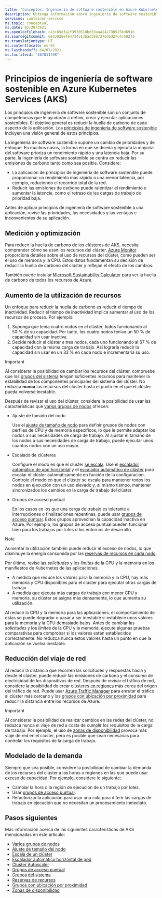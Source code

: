 ```yaml
---
title: 'Conceptos: Ingeniería de software sostenible en Azure Kubernetes Services (AKS)'
description: Obtenga información sobre ingeniería de software sostenible en Azure Kubernetes Services (AKS).
services: container-service
ms.topic: conceptual
ms.date: 03/29/2021
ms.openlocfilehash: c43c65dfa2f3930510bd59aaa24c798525bd691b
ms.sourcegitcommit: 6ed3928efe4734513bad388737dd6d27c4c602fd
ms.translationtype: HT
ms.contentlocale: es-ES
ms.lasthandoff: 04/07/2021
ms.locfileid: "107011498"
---
```

# <a name="sustainable-software-engineering-principles-in-azure-kubernetes-service-aks"></a>Principios de ingeniería de software sostenible en Azure Kubernetes Services (AKS)

Los principios de ingeniería de software sostenible son un conjunto de competencias que le ayudarán a definir, crear y ejecutar aplicaciones sostenibles. El objetivo general es reducir la huella de carbono de cada aspecto de la aplicación. Los [principios de ingeniería de software sostenible][principles-sse] incluyen una visión general de estos principios.

La ingeniería de software sostenible supone un cambio de prioridades y de enfoque. En muchos casos, la forma en que se diseña y ejecuta la mayoría del software prioriza un rendimiento rápido y una latencia baja. Por su parte, la ingeniería de software sostenible se centra en reducir las emisiones de carbono tanto como sea posible. Considere:

* La aplicación de principios de ingeniería de software sostenible puede proporcionar un rendimiento más rápido o una menor latencia, por ejemplo, reduciendo el recorrido total de la red. 
* Reducir las emisiones de carbono puede ralentizar el rendimiento o aumentar la latencia, como el retraso de las cargas de trabajo de prioridad baja. 

Antes de aplicar principios de ingeniería de software sostenible a una aplicación, revise las prioridades, las necesidades y las ventajas e inconvenientes de su aplicación.

## <a name="measure-and-optimize"></a>Medición y optimización

Para reducir la huella de carbono de los clústeres de AKS, necesita comprender cómo se usan los recursos del clúster. [Azure Monitor][azure-monitor] proporciona detalles sobre el uso de recursos del clúster, como pueden ser el uso de memoria y la CPU. Estos datos fundamentan su decisión de reducir la huella de carbono del clúster y reflejan el efecto de los cambios. 

También puede instalar [Microsoft Sustainability Calculator][sustainability-calculator] para ver la huella de carbono de todos los recursos de Azure.

## <a name="increase-resource-utilization"></a>Aumento de la utilización de recursos

Un enfoque para reducir la huella de carbono es reducir el tiempo de inactividad. Reducir el tiempo de inactividad implica aumentar el uso de los recursos de proceso. Por ejemplo:
1. Suponga que tenía cuatro nodos en el clúster, todos funcionando al 50 % de su capacidad. Por tanto, los cuatro nodos tenían un 50 % de capacidad sin usar inactiva. 
1. Decide reducir el clúster a tres nodos, cada uno funcionando al 67 % de capacidad con la misma carga de trabajo. Así lograría reducir la capacidad sin usar en un 33 % en cada nodo e incrementaría su uso.

> [!IMPORTANT]
> Al considerar la posibilidad de cambiar los recursos del clúster, compruebe que los [grupos del sistema][system-pools] tengan suficientes recursos para mantener la estabilidad de los componentes principales del sistema del clúster. No reduzca **nunca** los recursos del clúster hasta el punto en el que el clúster pueda volverse inestable.

Después de revisar el uso del clúster, considere la posibilidad de usar las características que [varios grupos de nodos][multiple-node-pools] ofrecen: 

* Ajuste de tamaño del nodo

    Use el [ajuste de tamaño de nodo][node-sizing] para definir grupos de nodos con perfiles de CPU y de memoria específicos, lo que le permite adaptar los nodos a sus necesidades de carga de trabajo. Al ajustar el tamaño de los nodos a sus necesidades de carga de trabajo, puede ejecutar unos cuantos nodos con un uso mayor. 

* Escalado de clústeres

    Configure el modo en que el clúster [se escala][scale]. Use el [escalador automático de pod horizontal][scale-horizontal] y el [escalador automático de clúster][scale-auto] para escalar el clúster automáticamente en función de la configuración. Controle el modo en que el clúster se escala para mantener todos los nodos en ejecución con un uso elevado y, al mismo tiempo, mantener sincronizados los cambios en la carga de trabajo del clúster. 

* Grupos de acceso puntual

    En los casos en los que una carga de trabajo es tolerante a interrupciones o finalizaciones repentinas, puede usar [grupos de acceso puntual][spot-pools]. Estos grupos aprovechan la capacidad inactiva en Azure. Por ejemplo, los grupos de acceso puntual pueden funcionar bien para los trabajos por lotes o los entornos de desarrollo.

> [!NOTE]
>Aumentar la utilización también puede reducir el exceso de nodos, lo que disminuye la energía consumida por las [reservas de recursos en cada nodo][resource-reservations].

Por último, revise las *solicitudes* y los *límites* de la CPU y la memoria en los manifiestos de Kubernetes de las aplicaciones. 
* A medida que reduce los valores para la memoria y la CPU, hay más memoria y CPU disponibles para el clúster para ejecutar otras cargas de trabajo. 
* A medida que ejecuta más cargas de trabajo con menor CPU y memoria, su clúster se asigna más densamente, lo que aumenta su utilización. 

Al reducir la CPU y la memoria para las aplicaciones, el comportamiento de estas se puede degradar o pasar a ser inestable si establece unos valores para la memoria y la CPU demasiado bajos. Antes de cambiar las *solicitudes* y los *límites* de la CPU y la memoria, ejecute algunas pruebas comparativas para comprobar si los valores están establecidos correctamente. No reduzca nunca estos valores hasta un punto en que la aplicación se vuelva inestable.

## <a name="reduce-network-travel"></a>Reducción del viaje de red

Al reducir la distancia que recorren las solicitudes y respuestas hacia y desde el clúster, puede reducir las emisiones de carbono y el consumo de electricidad de los dispositivos de red. Después de revisar el tráfico de red, considere la posibilidad de crear clústeres [en regiones][regions] más cerca del origen del tráfico de red. Puede usar [Azure Traffic Manager][azure-traffic-manager] para enrutar el tráfico al clúster más cercano y los [grupos con ubicación por proximidad][proiximity-placement-groups] para reducir la distancia entre los recursos de Azure.

> [!IMPORTANT]
> Al considerar la posibilidad de realizar cambios en las redes del clúster, no reduzca nunca el viaje de red a costa de cumplir los requisitos de la carga de trabajo. Por ejemplo, el uso de [zonas de disponibilidad][availability-zones] provoca más viaje de red en el clúster, pero es posible que sean necesarias para controlar los requisitos de la carga de trabajo.

## <a name="demand-shaping"></a>Modelado de la demanda

Siempre que sea posible, considere la posibilidad de cambiar la demanda de los recursos del clúster a las horas o regiones en las que puede usar exceso de capacidad. Por ejemplo, considere lo siguiente:
* Cambiar la hora o la región de ejecución de un trabajo por lotes.
* Usar [grupos de acceso puntual][spot-pools]. 
* Refactorizar la aplicación para usar una cola para diferir las cargas de trabajo en ejecución que no necesitan un procesamiento inmediato.

## <a name="next-steps"></a>Pasos siguientes

Más información acerca de las siguientes características de AKS mencionadas en este artículo:

* [Varios grupos de nodos][multiple-node-pools]
* [Ajuste de tamaño del nodo][node-sizing]
* [Escala de un clúster][scale]
* [Escalador automático horizontal de pod][scale-horizontal]
* [Cluster Autoscaler][scale-auto]
* [Grupos de acceso puntual][spot-pools]
* [Grupos del sistema][system-pools]
* [Reservas de recursos][resource-reservations]
* [Grupos con ubicación por proximidad][proiximity-placement-groups]
* [Zonas de disponibilidad][availability-zones]

[availability-zones]: availability-zones.md
[azure-monitor]: ../azure-monitor/containers/container-insights-overview.md
[azure-traffic-manager]: ../traffic-manager/traffic-manager-overview.md
[proiximity-placement-groups]: reduce-latency-ppg.md
[regions]: faq.md#which-azure-regions-currently-provide-aks
[resource-reservations]: concepts-clusters-workloads.md#resource-reservations
[scale]: concepts-scale.md
[scale-auto]: concepts-scale.md#cluster-autoscaler
[scale-horizontal]: concepts-scale.md#horizontal-pod-autoscaler
[spot-pools]: spot-node-pool.md
[multiple-node-pools]: use-multiple-node-pools.md
[node-sizing]: use-multiple-node-pools.md#specify-a-vm-size-for-a-node-pool
[sustainability-calculator]: https://azure.microsoft.com/blog/microsoft-sustainability-calculator-helps-enterprises-analyze-the-carbon-emissions-of-their-it-infrastructure/
[system-pools]: use-system-pools.md
[principles-sse]: https://docs.microsoft.com/learn/modules/sustainable-software-engineering-overview/